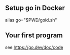 
## Setup go in Docker
alias go="$PWD/goid.sh"

## Your first program
see https://go.dev/doc/code


